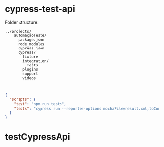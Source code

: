 # cypress-test-api

Folder structure:

```
../projects/
    automaçãoTeste/
      package.json
      node_modules
      cypress.json
      cypress/
        fixture
        integration/
          Tests
        plugins
        support
        videos

    
```
```json
{
  "scripts": {
    "test": "npm run tests",
    "tests": "cypress run --reporter-options mochaFile=result.xml,toConsole=true"
  }
}
```
# testCypressApi

